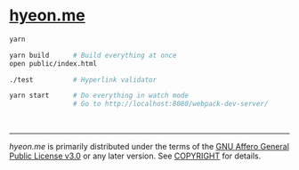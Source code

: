[hyeon.me](https://hyeon.me)
========

<!-- TODO: Update -->

```bash
yarn

yarn build      # Build everything at once
open public/index.html

./test          # Hyperlink validator

yarn start      # Do everything in watch mode
                # Go to http://localhost:8080/webpack-dev-server/
```

<br>

--------

*hyeon.me* is primarily distributed under the terms of the [GNU Affero General
Public License v3.0] or any later version. See [COPYRIGHT] for details.

[GNU Affero General Public License v3.0]: LICENSE
[COPYRIGHT]: COPYRIGHT
